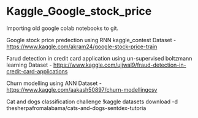 # Kaggle_Google_stock_price
Importing old google colab notebooks to git.

Google stock price predection using RNN kaggle_contest
Dataset -  https://www.kaggle.com/akram24/google-stock-price-train

Farud detection in credit card application using un-supervised boltzmann learning
Dataset - https://www.kaggle.com/ujjwal9/fraud-detection-in-credit-card-applications

Churn modelling using ANN
Dataset - https://www.kaggle.com/aakash50897/churn-modellingcsv

Cat and dogs classification challenge
!kaggle datasets download -d thesherpafromalabama/cats-and-dogs-sentdex-tutoria
